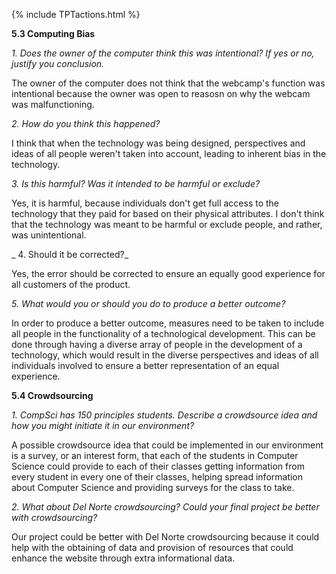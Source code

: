{% include TPTactions.html %}

**5.3 Computing Bias**

_1. Does the owner of the computer think this was intentional? If yes or no, justify you conclusion._

The owner of the computer does not think that the webcamp's function was intentional because the owner was open to reasosn on why the webcam was malfunctioning.

_2. How do you think this happened?_

I think that when the technology was being designed, perspectives and ideas of all people weren't taken into account, leading to inherent bias in the technology.

_3. Is this harmful? Was it intended to be harmful or exclude?_

Yes, it is harmful, because individuals don't get full access to the technology that they paid for based on their physical attributes. I don't think that the technology was meant to be harmful or exclude people, and rather, was unintentional.


_ 4. Should it be corrected?_

Yes, the error should be corrected to ensure an equally good experience for all customers of the product.

_5. What would you or should you do to produce a better outcome?_

In order to produce a better outcome, measures need to be taken to include all people in the functionality of a technological development. This can be done through having a diverse array of people in the development of a technology, which would result in the diverse perspectives and ideas of all individuals involved to ensure a better representation of an equal experience.




**5.4 Crowdsourcing** 

_1. CompSci has 150 principles students. Describe a crowdsource idea and how you might initiate it in our environment?_

A possible crowdsource idea that could be implemented in our environment is a survey, or an interest form, that each of the students in Computer Science could provide to each of their classes getting information from every student in every one of their classes, helping spread information about Computer Science and providing surveys for the class to take.

_2. What about Del Norte crowdsourcing? Could your final project be better with crowdsourcing?_

Our project could be better with Del Norte crowdsourcing because it could help with the obtaining of data and provision of resources that could enhance the website through extra informational data.


